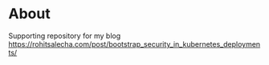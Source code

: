 # About

Supporting repository for my blog https://rohitsalecha.com/post/bootstrap_security_in_kubernetes_deployments/
